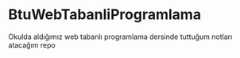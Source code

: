 # BtuWebTabanliProgramlama
Okulda aldığımız web tabanlı programlama dersinde tuttuğum notları atacağım repo
